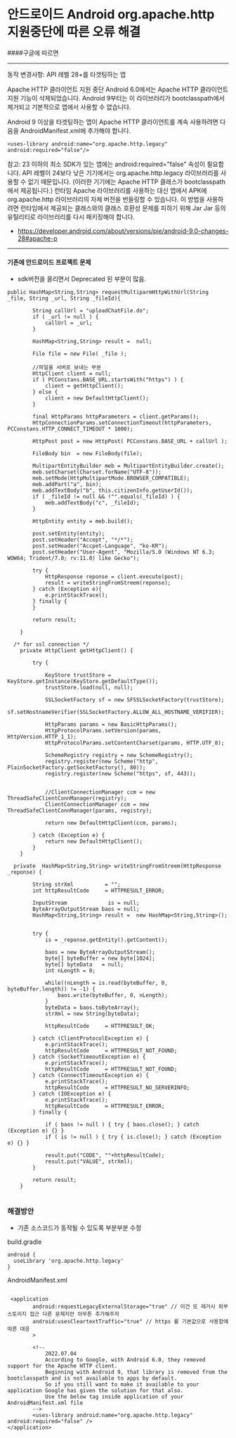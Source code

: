 # 안드로이드 Android org.apache.http 지원중단에 따른 오류 해결

####구글에 따르면 

<hr/>

동작 변경사항: API 레벨 28+를 타겟팅하는 앱 


Apache HTTP 클라이언트 지원 중단
Android 6.0에서는 Apache HTTP 클라이언트 지원 기능이 삭제되었습니다. Android 9부터는 이 라이브러리가 bootclasspath에서 제거되고 기본적으로 앱에서 사용할 수 없습니다.

Android 9 이상을 타겟팅하는 앱이 Apache HTTP 클라이언트를 계속 사용하려면 다음을 AndroidManifest.xml에 추가해야 합니다.

```
<uses-library android:name="org.apache.http.legacy" android:required="false"/>
```
    
참고: 23 이하의 최소 SDK가 있는 앱에는 android:required="false" 속성이 필요합니다. API 레벨이 24보다 낮은 기기에서는 org.apache.http.legacy 라이브러리를 사용할 수 없기 때문입니다. (이러한 기기에는 Apache HTTP 클래스가 bootclasspath에서 제공됩니다.)
런타임 Apache 라이브러리를 사용하는 대신 앱에서 APK에 org.apache.http 라이브러리의 자체 버전을 번들링할 수 있습니다. 이 방법을 사용하려면 런타임에서 제공되는 클래스와의 클래스 호환성 문제를 피하기 위해 Jar Jar 등의 유틸리티로 라이브러리를 다시 패키징해야 합니다.

- https://developer.android.com/about/versions/pie/android-9.0-changes-28#apache-p

<hr/>

#### 기존에 안드로이드 프로젝트 문제 
- sdk버전을 올리면서 Deprecated 된 부분이 많음.

```
public HashMap<String,String> requestMultiparmHttpWithUrl(String _file, String _url, String _fileId){ 
		
		String callUrl = "uploadChatFile.do";
		if ( _url != null ) {
			callUrl = _url;
		}
		
		HashMap<String,String> result =  null;

        File file = new File( _file );

        //파일을 서버로 보내는 부분
        HttpClient client = null;
        if ( PCConstans.BASE_URL.startsWith("https") ) {
        	client = getHttpClient();
		} else {
			client = new DefaultHttpClient();
		}

        final HttpParams httpParameters = client.getParams();
        HttpConnectionParams.setConnectionTimeout(httpParameters, PCConstans.HTTP_CONNECT_TIMEOUT * 1000);

        HttpPost post = new HttpPost( PCConstans.BASE_URL + callUrl );

        FileBody bin  = new FileBody(file);
        
        MultipartEntityBuilder meb = MultipartEntityBuilder.create();
        meb.setCharset(Charset.forName("UTF-8"));
        meb.setMode(HttpMultipartMode.BROWSER_COMPATIBLE);
        meb.addPart("a", bin);
        meb.addTextBody("b", this.citizenInfo.getUserId());
        if ( _fileId != null && !"".equals(_fileId) ) {
        	meb.addTextBody("c", _fileId);
        }
        
        HttpEntity entity = meb.build();

        post.setEntity(entity);
		post.setHeader("Accept", "*/*");
		post.setHeader("Accpet-Language", "ko-KR");
		post.setHeader("User-Agent", "Mozilla/5.0 (Windows NT 6.3; WOW64; Trident/7.0; rv:11.0) like Gecko");

        try {            
            HttpResponse reponse = client.execute(post);
            result = writeStringFromStreem(reponse);
        } catch (Exception e){
            e.printStackTrace();
        } finally {
        }

        return result;
		
	}
  
  /* for ssl connection */
	private HttpClient getHttpClient() {

		try {

			KeyStore trustStore = KeyStore.getInstance(KeyStore.getDefaultType());
			trustStore.load(null, null);

			SSLSocketFactory sf = new SFSSLSocketFactory(trustStore);
			sf.setHostnameVerifier(SSLSocketFactory.ALLOW_ALL_HOSTNAME_VERIFIER);

			HttpParams params = new BasicHttpParams();
			HttpProtocolParams.setVersion(params, HttpVersion.HTTP_1_1);
			HttpProtocolParams.setContentCharset(params, HTTP.UTF_8);

			SchemeRegistry registry = new SchemeRegistry();
			registry.register(new Scheme("http", PlainSocketFactory.getSocketFactory(), 80));
			registry.register(new Scheme("https", sf, 443));


			//ClientConnectionManager ccm = new ThreadSafeClientConnManager(registry);
			ClientConnectionManager ccm = new ThreadSafeClientConnManager(params, registry);

			return new DefaultHttpClient(ccm, params);

		} catch (Exception e) {
			return new DefaultHttpClient();
		}
	}
  
  private  HashMap<String,String> writeStringFromStreem(HttpResponse _reponse) {
		
		String strXml          = "";
        int httpResultCode     = HTTPRESULT_ERROR;
        
		InputStream             is = null;
        ByteArrayOutputStream baos = null;
        HashMap<String,String> result =  new HashMap<String,String>();
        
        
        try {
        	is = _reponse.getEntity().getContent();

            baos = new ByteArrayOutputStream();
            byte[] byteBuffer = new byte[1024];
            byte[] byteData   = null;
            int nLength = 0;

            while((nLength = is.read(byteBuffer, 0, byteBuffer.length)) != -1) {
                baos.write(byteBuffer, 0, nLength);
            }
            byteData = baos.toByteArray();
            strXml = new String(byteData);
            
            httpResultCode     = HTTPRESULT_OK;
            
        } catch (ClientProtocolException e) {
            e.printStackTrace();
            httpResultCode     = HTTPRESULT_NOT_FOUND;
        } catch (SocketTimeoutException e) {
            e.printStackTrace();
            httpResultCode     = HTTPRESULT_NOT_FOUND;
        } catch (ConnectTimeoutException e) {
            e.printStackTrace();
            httpResultCode     = HTTPRESULT_NO_SERVERINFO;
        } catch (IOException e) {
            e.printStackTrace();
            httpResultCode     = HTTPRESULT_ERROR;
        } finally {
        	
        	if ( baos != null ) { try { baos.close(); } catch (Exception e) {} }
        	if ( is != null ) { try { is.close(); } catch (Exception e) {} }
        	
        	result.put("CODE", ""+httpResultCode);
            result.put("VALUE", strXml);
        }
        
        return result;
	}
  
```

### 해결방안
- 기존 소스코드가 동작될 수 있도록 부분부분 수정 

build.gradle
```
android {
  useLibrary 'org.apache.http.legacy'
}
```

AndroidManifest.xml
```

 <application
        android:requestLegacyExternalStorage="true" // 이건 또 레거시 외부 스토리지 접근 다른 문제지만 아무튼 추가해주자
        android:usesCleartextTraffic="true" // https 를 기본값으로 사용함에 따른 대응
        >

        <!--
            2022.07.04
            According to Google, with Android 6.0, they removed support for the Apache HTTP client.
            Beginning with Android 9, that library is removed from the bootclasspath and is not available to apps by default.
            So if you still want to make it available to your application Google has given the solution for that also.
            Use the below tag inside application of your AndroidManifest.xml file
        -->
        <uses-library android:name="org.apache.http.legacy" android:required="false" />
</application>
